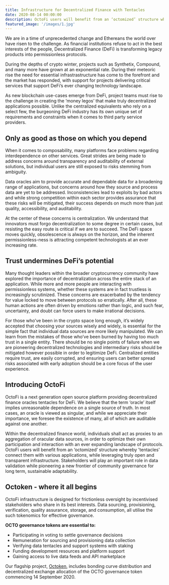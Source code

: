 ```yaml
---
title: Infrastructure for Decentralized Finance with Tentacles
date: 2020-08-14 00:00:00
description: OctoFi users will benefit from an ‘octomized’ structure whereby 'tentacles' connect them with various applications, while leveraging truly open and transparent infrastructure.
featured_image: '/images/1.jpg'
---
```


We are in a time of unprecedented change and Ethereans the world over have risen to the challenge. As financial institutions refuse to act in the best interests of the people, Decentralized Finance (DeFi) is transforming legacy products into permissionless protocols. 

During the depths of crypto winter, projects such as Synthetix, Compound, and many more have grown at an exponential rate. During their meteoric rise the need for essential infrastrastructure has come to the forefront and the market has responded, with support for projects delivering critical services that support DeFi’s ever changing technology landscape.

As new blockchain use-cases emerge from DeFi, project teams must rise to the challenge in creating the ‘money legos’ that make truly decentralized applications possible. Unlike the centralized equivalents who rely on a select few, the burgeoning DeFi industry has its own unique set of requirements and constraints when it comes to third party service providers.

## Only as good as those on which you depend 

When it comes to composability, many platforms face problems regarding interdependence on other services. Great strides are being made to address concerns around transparency and auditability of external solutions, but individual users are still exposed to risks stemming from ambiguity. 

Data oracles aim to provide accurate and dependable data for a broadening range of applications, but concerns around how they source and process data are yet to be addressed. Inconsistencies lead to exploits by bad actors and while strong competition within each sector provides assurance that these risks will be mitigated, their success depends on much more than just quality, accessibility, and auditability. 

At the center of these concerns is centralization. We understand that innovators must forgo decentralization to some degree in certain cases, but resisting the easy route is critical if we are to succeed. The DeFi space moves quickly, obsolescence is always on the horizon, and the inherent permissionless-ness is attracting competent technologists at an ever increasing rate. 

## Trust undermines DeFi’s potential 

Many thought leaders within the broader cryptocurrency community have explored the importance of decentralization across the entire stack of an application. While more and more people are interacting with permissionless systems, whether these systems are in fact trustless is increasingly scrutinized. These concerns are exacerbated by the tendency for value locked to move between protocols so erratically. After all, these human actions are often driven by emotions rather than logic, and such fear, uncertainty, and doubt can force users to make irrational decisions. 

For those who’ve been in the crypto space long enough, it’s widely accepted that choosing your sources wisely and widely, is essential for the simple fact that individual data sources are more likely manipulated. We can learn from the mistakes of those who’ve been burned by having too much trust in a single entity. There should be no single points of failure when we are pioneering decentralized technologies and intermediary risks should be mitigated however possible in order to legitimize DeFi. Centralized entities require trust, are easily corrupted, and ensuring users can better spread risks associated with early adoption should be a core focus of the user experience. 

## Introducing OctoFi

OctoFi is a next generation open source platform providing decentralized finance oracles tentacles for DeFi. We believe that the term ‘oracle’ itself implies unreasonable dependence on a single source of truth. In most cases, an oracle is viewed as singular, and while we appreciate their importance, we foresee the existence of many, all of which are auditable against one another. 

Within the decentralized finance world, individuals shall act as proxies to an aggregation of oracular data sources, in order to optimize their own participation and interaction with an ever expanding landscape of protocols. OctoFi users will benefit from an ‘octomized’ structure whereby 'tentacles' connect them with various applications, while leveraging truly open and transparent infrastructure. Stakeholders will play an important role in data validation while pioneering a new frontier of community governance for long term, sustainable adaptability.

## Octoken - where it all begins

OctoFi infrastructure is designed for frictionless oversight by incentivised stakeholders who share in its best interests. Data sourcing, provisioning, verification, quality assurance, storage, and consumption, all utilise the such tokenomics for effective governance. 

**OCTO governance tokens are essential to:**

* Participating in voting to settle governance decisions
* Remuneration for sourcing and provisioning data collection
* Verifying data tentacles and support systems with staking
* Funding development resources and platform support
* Gaining access to live data feeds and API marketplace

Our flagship project, [Octoken](/projects/token), includes bonding curve distribution and decentralized exchange allocation of the OCTO governance token commencing 14 September 2020.
